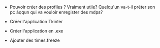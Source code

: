 * Pouvoir créer des profiles ? Vraiment utile? Quelqu'un va-t-il préter son pc àqqun qui va vouloir enregister des mdps? 

* Créer l'application Tkinter 

* Créer l'application en .exe

* Ajouter des times.freeze